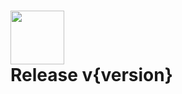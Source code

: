 <h1 align="left">
    <img src="https://raw.githubusercontent.com/ezytdl/ezytdl/main/res/img/heading.png" height="86px"/><br>
    <strong>Release v{version}</strong>
</h1>

